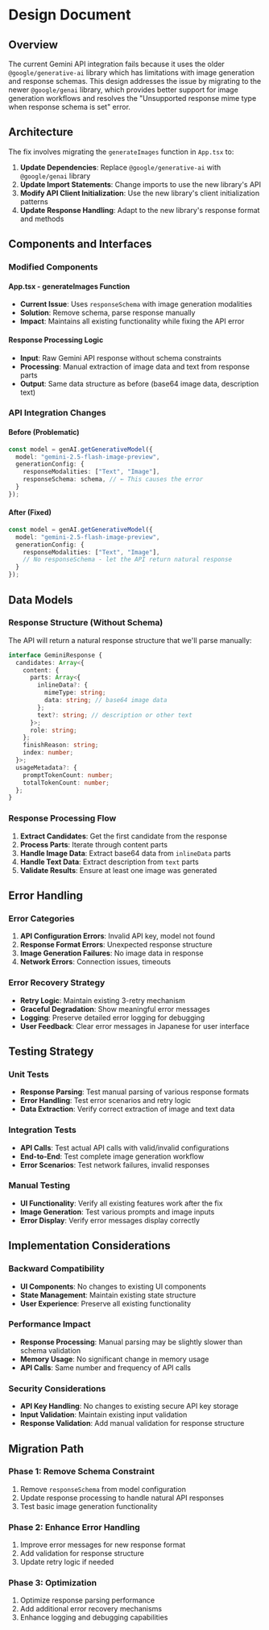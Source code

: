 # Design Document

## Overview

The current Gemini API integration fails because it uses the older `@google/generative-ai` library which has limitations with image generation and response schemas. This design addresses the issue by migrating to the newer `@google/genai` library, which provides better support for image generation workflows and resolves the "Unsupported response mime type when response schema is set" error.

## Architecture

The fix involves migrating the `generateImages` function in `App.tsx` to:

1. **Update Dependencies**: Replace `@google/generative-ai` with `@google/genai` library
2. **Update Import Statements**: Change imports to use the new library's API
3. **Modify API Client Initialization**: Use the new library's client initialization patterns
4. **Update Response Handling**: Adapt to the new library's response format and methods

## Components and Interfaces

### Modified Components

#### App.tsx - generateImages Function

- **Current Issue**: Uses `responseSchema` with image generation modalities
- **Solution**: Remove schema, parse response manually
- **Impact**: Maintains all existing functionality while fixing the API error

#### Response Processing Logic

- **Input**: Raw Gemini API response without schema constraints
- **Processing**: Manual extraction of image data and text from response parts
- **Output**: Same data structure as before (base64 image data, description text)

### API Integration Changes

#### Before (Problematic)

```typescript
const model = genAI.getGenerativeModel({
  model: "gemini-2.5-flash-image-preview",
  generationConfig: {
    responseModalities: ["Text", "Image"],
    responseSchema: schema, // ← This causes the error
  }
});
```

#### After (Fixed)

```typescript
const model = genAI.getGenerativeModel({
  model: "gemini-2.5-flash-image-preview",
  generationConfig: {
    responseModalities: ["Text", "Image"],
    // No responseSchema - let the API return natural response
  }
});
```

## Data Models

### Response Structure (Without Schema)

The API will return a natural response structure that we'll parse manually:

```typescript
interface GeminiResponse {
  candidates: Array<{
    content: {
      parts: Array<{
        inlineData?: {
          mimeType: string;
          data: string; // base64 image data
        };
        text?: string; // description or other text
      }>;
      role: string;
    };
    finishReason: string;
    index: number;
  }>;
  usageMetadata?: {
    promptTokenCount: number;
    totalTokenCount: number;
  };
}
```

### Response Processing Flow

1. **Extract Candidates**: Get the first candidate from the response
2. **Process Parts**: Iterate through content parts
3. **Handle Image Data**: Extract base64 data from `inlineData` parts
4. **Handle Text Data**: Extract description from `text` parts
5. **Validate Results**: Ensure at least one image was generated

## Error Handling

### Error Categories

1. **API Configuration Errors**: Invalid API key, model not found
2. **Response Format Errors**: Unexpected response structure
3. **Image Generation Failures**: No image data in response
4. **Network Errors**: Connection issues, timeouts

### Error Recovery Strategy

- **Retry Logic**: Maintain existing 3-retry mechanism
- **Graceful Degradation**: Show meaningful error messages
- **Logging**: Preserve detailed error logging for debugging
- **User Feedback**: Clear error messages in Japanese for user interface

## Testing Strategy

### Unit Tests

- **Response Parsing**: Test manual parsing of various response formats
- **Error Handling**: Test error scenarios and retry logic
- **Data Extraction**: Verify correct extraction of image and text data

### Integration Tests

- **API Calls**: Test actual API calls with valid/invalid configurations
- **End-to-End**: Test complete image generation workflow
- **Error Scenarios**: Test network failures, invalid responses

### Manual Testing

- **UI Functionality**: Verify all existing features work after the fix
- **Image Generation**: Test various prompts and image inputs
- **Error Display**: Verify error messages display correctly

## Implementation Considerations

### Backward Compatibility

- **UI Components**: No changes to existing UI components
- **State Management**: Maintain existing state structure
- **User Experience**: Preserve all existing functionality

### Performance Impact

- **Response Processing**: Manual parsing may be slightly slower than schema validation
- **Memory Usage**: No significant change in memory usage
- **API Calls**: Same number and frequency of API calls

### Security Considerations

- **API Key Handling**: No changes to existing secure API key storage
- **Input Validation**: Maintain existing input validation
- **Response Validation**: Add manual validation for response structure

## Migration Path

### Phase 1: Remove Schema Constraint

1. Remove `responseSchema` from model configuration
2. Update response processing to handle natural API responses
3. Test basic image generation functionality

### Phase 2: Enhance Error Handling

1. Improve error messages for new response format
2. Add validation for response structure
3. Update retry logic if needed

### Phase 3: Optimization

1. Optimize response parsing performance
2. Add additional error recovery mechanisms
3. Enhance logging and debugging capabilities
